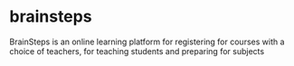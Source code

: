 # brainsteps
BrainSteps is an online learning platform for registering for courses with a choice of teachers, for teaching students and preparing for subjects
